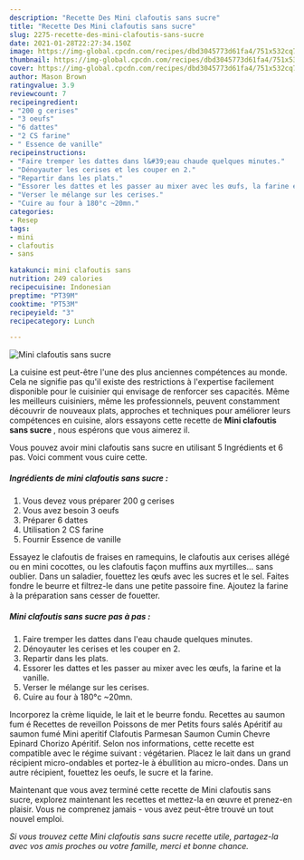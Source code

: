 ```yaml
---
description: "Recette Des Mini clafoutis sans sucre"
title: "Recette Des Mini clafoutis sans sucre"
slug: 2275-recette-des-mini-clafoutis-sans-sucre
date: 2021-01-28T22:27:34.150Z
image: https://img-global.cpcdn.com/recipes/dbd3045773d61fa4/751x532cq70/mini-clafoutis-sans-sucre-photo-principale-de-la-recette.jpg
thumbnail: https://img-global.cpcdn.com/recipes/dbd3045773d61fa4/751x532cq70/mini-clafoutis-sans-sucre-photo-principale-de-la-recette.jpg
cover: https://img-global.cpcdn.com/recipes/dbd3045773d61fa4/751x532cq70/mini-clafoutis-sans-sucre-photo-principale-de-la-recette.jpg
author: Mason Brown
ratingvalue: 3.9
reviewcount: 7
recipeingredient:
- "200 g cerises"
- "3 oeufs"
- "6 dattes"
- "2 CS farine"
- " Essence de vanille"
recipeinstructions:
- "Faire tremper les dattes dans l&#39;eau chaude quelques minutes."
- "Dénoyauter les cerises et les couper en 2."
- "Repartir dans les plats."
- "Essorer les dattes et les passer au mixer avec les œufs, la farine et la vanille."
- "Verser le mélange sur les cerises."
- "Cuire au four à 180°c ~20mn."
categories:
- Resep
tags:
- mini
- clafoutis
- sans

katakunci: mini clafoutis sans 
nutrition: 249 calories
recipecuisine: Indonesian
preptime: "PT39M"
cooktime: "PT53M"
recipeyield: "3"
recipecategory: Lunch

---
```



![Mini clafoutis sans sucre](https://img-global.cpcdn.com/recipes/dbd3045773d61fa4/751x532cq70/mini-clafoutis-sans-sucre-photo-principale-de-la-recette.jpg)

La cuisine est peut-être l'une des plus anciennes compétences au monde. Cela ne signifie pas qu'il existe des restrictions à l'expertise facilement disponible pour le cuisinier qui envisage de renforcer ses capacités. Même les meilleurs cuisiniers, même les professionnels, peuvent constamment découvrir de nouveaux plats, approches et techniques pour améliorer leurs compétences en cuisine, alors essayons cette recette de <strong> Mini clafoutis sans sucre </strong>, nous espérons que vous aimerez il.

<!--inarticleads1-->

Vous pouvez avoir mini clafoutis sans sucre en utilisant 5 Ingrédients et 6 pas. Voici comment vous cuire cette.

##### Ingrédients de mini clafoutis sans sucre :

1. Vous devez vous préparer 200 g cerises
1. Vous avez besoin 3 oeufs
1. Préparer 6 dattes
1. Utilisation 2 CS farine
1. Fournir  Essence de vanille


Essayez le clafoutis de fraises en ramequins, le clafoutis aux cerises allégé ou en mini cocottes, ou les clafoutis façon muffins aux myrtilles… sans oublier. Dans un saladier, fouettez les œufs avec les sucres et le sel. Faites fondre le beurre et filtrez-le dans une petite passoire fine. Ajoutez la farine à la préparation sans cesser de fouetter. 

<!--inarticleads2-->

##### Mini clafoutis sans sucre pas à pas :

1. Faire tremper les dattes dans l&#39;eau chaude quelques minutes.
1. Dénoyauter les cerises et les couper en 2.
1. Repartir dans les plats.
1. Essorer les dattes et les passer au mixer avec les œufs, la farine et la vanille.
1. Verser le mélange sur les cerises.
1. Cuire au four à 180°c ~20mn.


Incorporez la crème liquide, le lait et le beurre fondu. Recettes au saumon fum é Recettes de reveillon Poissons de mer Petits fours salés Apéritif au saumon fumé Mini aperitif Clafoutis Parmesan Saumon Cumin Chevre Epinard Chorizo Apéritif. Selon nos informations, cette recette est compatible avec le régime suivant : végétarien. Placez le lait dans un grand récipient micro-ondables et portez-le à ébullition au micro-ondes. Dans un autre récipient, fouettez les oeufs, le sucre et la farine. 

<!--inarticleads1-->

<p>
Maintenant que vous avez terminé cette recette de Mini clafoutis sans sucre, explorez maintenant les recettes et mettez-la en œuvre et prenez-en plaisir. Vous ne comprenez jamais - vous avez peut-être trouvé un tout nouvel emploi.
</p>

<p>
<i>Si vous trouvez cette Mini clafoutis sans sucre recette utile, partagez-la avec vos amis proches ou votre famille, merci et bonne chance.</i>
</p>
